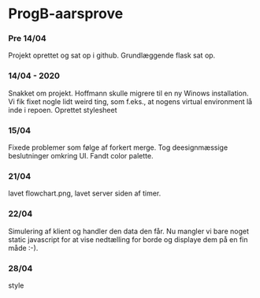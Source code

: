 # ProgB-aarsprove

### Pre 14/04
Projekt oprettet og sat op i github. Grundlæggende flask sat op.

### 14/04 - 2020
Snakket om projekt. Hoffmann skulle migrere til en ny Winows installation. Vi fik fixet nogle lidt weird ting, som f.eks., at nogens virtual environment lå inde i repoen.
Oprettet stylesheet

### 15/04
Fixede problemer som følge af forkert merge. Tog deesignmæssige beslutninger omkring UI. Fandt color palette.

### 21/04
lavet flowchart.png, lavet server siden af timer.

### 22/04
Simulering af klient og handler den data den får. Nu mangler vi bare noget static javascript for at vise nedtælling for borde og displaye dem på en fin måde :-).

### 28/04
style
